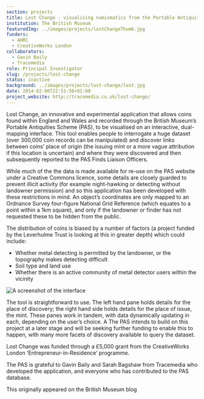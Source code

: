 ```yaml
---
section: projects
title: Lost Change - visualising numismatics from the Portable Antiquities Scheme
institution: The British Museum
featuredImg: ../images/projects/lostChangeThumb.jpg
funders:
  - AHRC
  - CreativeWorks London
collaborators:
  - Gavin Baily
  - Tracemedia
role: Principal Investigator
slug: /projects/lost-change
status: inactive
background: ../images/projects/lost-change/lost.jpg 
date: 2014-02-06T22:51:56+01:00
project_website: http://tracemedia.co.uk/lost-change/
---
```

Lost Change, an innovative and experimental application that allows coins found within England and Wales and recorded through the British Museum’s Portable Antiquities Scheme (PAS), to be visualised on an interactive, dual-mapping interface. This tool enables people to interrogate a huge dataset (over 300,000 coin records can be manipulated) and discover links between coins’ place of origin (the issuing mint or a more vague attribution if this location is uncertain) and where they were discovered and then subsequently reported to the PAS Finds Liaison Officers.

While much of the the data is made available for re-use on the PAS website under a Creative Commons licence, some details are closely guarded to prevent illicit activity (for example night-hawking or detecting without landowner permission) and so this application has been developed with these restrictions in mind. An object’s coordinates are only mapped to an Ordnance Survey four-figure National Grid Reference (which equates to a point within a 1km square), and only if the landowner or finder has not requested these to be hidden from the public.

The distribution of coins is biased by a number of factors (a project funded by the Leverhulme Trust is looking at this in greater depth) which could include:

* Whether metal detecting is permitted by the landowner, or the topography makes detecting difficult
* Soil type and land use
* Whether there is an active community of metal detector users within the vicinity

![A screenshot of the interface](http://britishmuseumblog.files.wordpress.com/2014/02/544x306.jpg)

The tool is straightforward to use. The left hand pane holds details for the place of discovery; the right hand side holds details for the place of issue, the mint. These panes work in tandem, with data dynamically updating in each, depending on the user’s choice. A
The PAS intends to build on this project at a later stage and will be seeking further funding to enable this to happen, with many more facets of discovery available to query the dataset.

Lost Change was funded through a £5,000 grant from the CreativeWorks London ‘Entrepreneur-in-Residence’ programme.

The PAS is grateful to Gavin Baily and Sarah Bagshaw from Tracemedia who developed the application, and everyone who has contributed to the PAS database.

This originally appeared on the British Museum blog
